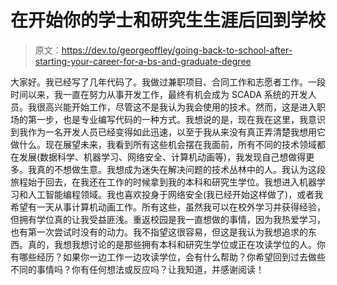 # 在开始你的学士和研究生生涯后回到学校

> 原文：<https://dev.to/georgeoffley/going-back-to-school-after-starting-your-career-for-a-bs-and-graduate-degree>

大家好。我已经写了几年代码了。我做过兼职项目、合同工作和志愿者工作。一段时间以来，我一直在努力从事开发工作，最终有机会成为 SCADA 系统的开发人员。我很高兴能开始工作，尽管这不是我认为我会使用的技术。然而，这是进入职场的第一步，也是专业编写代码的一种方式。我想说的是，现在我在这里，我意识到我作为一名开发人员已经变得如此迅速，以至于我从来没有真正弄清楚我想用它做什么。现在展望未来，我看到所有这些机会摆在我面前，所有不同的技术领域都在发展(数据科学、机器学习、网络安全、计算机动画等)，我发现自己想做得更多。我真的不想做生意。我想成为迷失在解决问题的技术丛林中的人。我认为这段旅程始于回去，在我还在工作的时候拿到我的本科和研究生学位。我想进入机器学习和人工智能编程领域。我也喜欢投身于网络安全(我已经开始这样做了)，或者我希望有一天从事计算机动画工作。所有这些，虽然我可以在校外学习并获得经验，但拥有学位真的让我受益匪浅。重返校园是我一直想做的事情，因为我热爱学习，也有第一次尝试时没有的动力。我不指望这很容易，但这是我认为我想追求的东西。真的，我想我想讨论的是那些拥有本科和研究生学位或正在攻读学位的人。你有哪些经历？如果你一边工作一边攻读学位，会有什么帮助？你希望回到过去做些不同的事情吗？你有任何想法或反应吗？让我知道，并感谢阅读！